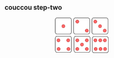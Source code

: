 
## couccou step-two

<div style="text-align:center;">
    <a href="/util-seed-gen"><img style="height:120px;" src="/assets/images/set-of-six-red-dotted-dices.png"></a>
</div>